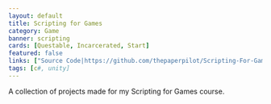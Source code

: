 ```yaml
---
layout: default
title: Scripting for Games
category: Game
banner: scripting
cards: [Questable, Incarcerated, Start]
featured: false
links: ["Source Code|https://github.com/thepaperpilot/Scripting-For-Games", "Questable|/assets/scripting-assets/Questable/index.html", "Incarcerated|/assets/scripting-assets/Incarcerated/index.html", "Start|/assets/scripting-assets/Start/index.html"]
tags: [c#, unity]
---
```

A collection of projects made for my Scripting for Games course. 
